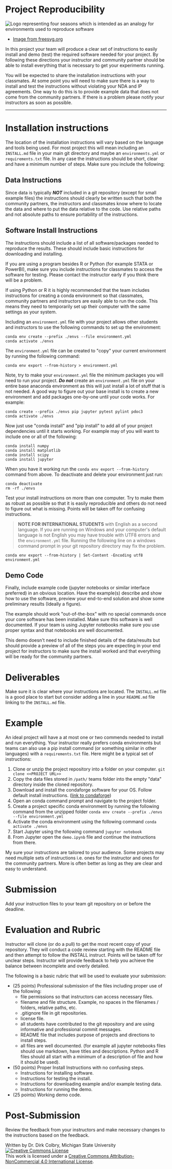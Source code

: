 # Project Reproducibility

![Logo representing four seasons which is intended as an analogy for environments used to reproduce software](https://freesvg.org/img/Four-season-symbols.png)

- [Image from freesvg.org](https://freesvg.org)

In this project your team will produce a clear set of instructions to easily install and demo (test) the required software needed for your project. By following these directions your instructor and community partner should be able to install everything that is necessary to get your experiments running.  

You will be expected to share the installation instructions with your classmates. At some point you will need to make sure there is a way to install and test the instructions without violating your NDA and IP agreements. One way to do this is to provide example data that does not come from the community partners.  If there is a problem please notify your instructors as soon as possible.


---

# Installation instructions

The location of the installation instructions will vary based on the language and tools being used. For most project this will mean including an ```INSTALL.md``` file in your main git directory and maybe an ```environments.yml``` or ```requirements.txt``` file.  In any case the instructions should be short, clear and have a minimum number of steps.  Make sure you include the following:


## Data Instructions
Since data is typically ***NOT*** included in a git repository (except for small example files) the instructions should clearly be written such that both the community partners, the instructors and classmates know where to locate the data and where to put the data relative to the code.  Use relative paths and not absolute paths to ensure portability of the instructions.

## Software Install Instructions
The instructions should include a list of all software/packages needed to reproduce the results.  These should include basic instructions for downloading and installing. 

If you are using a program besides R or Python (for example STATA or PowerBI), make sure you include instructions for classmates to access the software for testing.  Please contact the instructor early if you think there will be a problem.  

If using Python or R it is highly recommended that the team includes instructions for creating a conda environment so that classmates, community partners and instructors are easily able to run the code. This means they need to temporarily set up their computer with the same settings as your system.  

Including an ```environment.yml``` file with your project allows other students and instructors to use the following commands to set up the environment:

    conda env create --prefix ./envs --file environment.yml
    conda activate ./envs
    
The ```environment.yml``` file can be created to "copy" your current environment by running the following command:

    conda env export --from-history > environment.yml

Note, try to make your ```environment.yml``` file the minimum packages you will need to run your project.  **_Do not_** create an ```environment.yml``` file on your entire base anaconda environment as this will just install a lot of stuff that is not needed. A good way to figure out your base install is to create a new environment and add packages one-by-one until your code works. For example:

    conda create --prefix ./envs pip jupyter pytest pylint pdoc3
    conda activate ./envs

Now just use "conda install" and "pip install" to add all of your project dependencies until it starts working. For example may of you will want to include one or all of the following:

    conda install numpy
    conda install matplotlib
    conda install scipy
    conda install jupyter

When you have it working run the ```conda env export --from-history``` command from above. To deactivate and delete your environment just run:

    conda deactivate
    rm -rf ./envs
    
Test your install instructions on more than one computer.  Try to make them as robust as possible so that it is easily reproducible and others do not need to figure out what is missing.  Points will be taken off for confusing instructions. 

> **NOTE FOR INTERNATIONAL STUDENTS** with English as a second language.  If you are running on Windows and your computer's default language is not English you may have trouble with UTF8 errors and the ```environment.yml``` file.  Running the following line on a windows command prompt in your git repository directory may fix the problem.

    conda env export --from-history | Set-Content -Encoding utf8 environment.yml

## Demo Code

Finally, include example code (jupyter notebooks or similar interface preferred) in an obvious location. Have the example(s) describe and show how to use the software, preview your end-to-end solution and show some preliminary results (Ideally a figure). 

The example should work "out-of-the-box" with no special commands once your core software has been installed. Make sure this software is well documented. If your team is using Jupyter notebooks make sure you use proper syntax and that notebooks are well documented.  

This demo doesn't need to include finished details of the data/results but should provide a preview of all of the steps you are expecting in your end project for instructors to make sure the install worked and that everything will be ready for the community partners. 

# Deliverables 
Make sure it is clear where your instructions are located.  The ```INSTALL.md``` file is a good place to start but consider adding a line in your ```README.md``` file linking to the ```INSTALL.md``` file.

# Example

An ideal project will have a at most one or two commends needed to install and run everything.  Your instructor really prefers conda environments but teams can also use a pip install command (or something similar in other languages) with a ```requirements.txt``` file.  Here might be a typical set of instructions:

1. Clone or unzip the project repository into a folder on your computer.
    ```git clone <<PROJECT URL>>```
2. Copy the data files stored in ```/path/``` teams folder into the empty "data" directory inside the cloned repository.
3. Download and install the condaforge software for your OS. Follow default install instructions. ([link to condaforge](https://conda-forge.org/))
4. Open an conda command prompt and navigate to the project folder.  
5. Create a project specific conda environment by running the following command from the unzipped folder ```conda env create --prefix ./envs --file environment.yml```
6. Activate the conda environment using the following command ```conda activate ./envs```
7. Start Jupyter using the following command ```jupyter notebook```
7. From Jupyter open the ```demo.ipynb``` file and continue the instructions from there.

My sure your instructions are tailored to your audience.  Some projects may need multiple sets of instructions i.e. ones for the instructor and ones for the community partners.  More is often better as long as they are clear and easy to understand. 

# Submission

Add your instruction files to your team git repository on or before the deadline. 


# Evaluation and Rubric

Instructor will clone (or do a pull) to get the most recent copy of your repository.  They will conduct a code review starting with the README file and then attempt to follow the INSTALL instruct. Points will be taken off for unclear steps. Instructor will provide feedback to help you achieve the balance between incomplete and overly detailed. 

The following is a basic rubric that will be used to evaluate your submission:

* (25 points) Professional submission of the files including proper use of the following:
    - file permissions so that instructors can access necessary files. 
    - filename and file structure. Example, no spaces in the filenames / folders, relative paths, etc.
    - .gitignore file in git repositories.
    - license file.
    - all students have contributed to the git repository and are using informative and professional commit messages. 
    - README file that includes purpose of projects and directions to install steps.
    - all files are well documented. (for example all jupyter notebooks files should use markdown, have titles and descriptions. Python and R files should all start with a minimum of a description of file and how it should be used). 
* (50 points) Proper Install Instructions with no confusing steps.
    - Instructions for installing software.
    - Instructions for testing the install.
    - Instructions for downloading example and/or example testing data.
    - Instructions for running the demo. 
* (25 points) Working demo code. 


# Post-Submission

Review the feedback from your instructors and make necessary changes to the instructions based on the feedback. 

Written by Dr. Dirk Colbry, Michigan State University
<a rel="license" href="http://creativecommons.org/licenses/by-nc/4.0/"><img alt="Creative Commons License" style="border-width:0" src="https://i.creativecommons.org/l/by-nc/4.0/88x31.png" /></a><br />This work is licensed under a <a rel="license" href="http://creativecommons.org/licenses/by-nc/4.0/">Creative Commons Attribution-NonCommercial 4.0 International License</a>.
